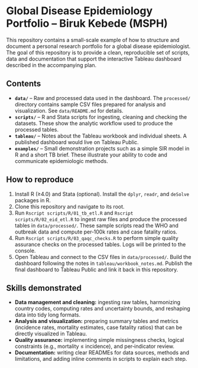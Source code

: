 # Global Disease Epidemiology Portfolio – Biruk Kebede (MSPH)

This repository contains a small-scale example of how to structure and document a personal research portfolio for a global disease epidemiologist.  The goal of this repository is to provide a clean, reproducible set of scripts, data and documentation that support the interactive Tableau dashboard described in the accompanying plan.

## Contents

- **`data/`** – Raw and processed data used in the dashboard.  The `processed/` directory contains sample CSV files prepared for analysis and visualization.  See `data/README.md` for details.
- **`scripts/`** – R and Stata scripts for ingesting, cleaning and checking the datasets.  These show the analytic workflow used to produce the processed tables.
- **`tableau/`** – Notes about the Tableau workbook and individual sheets.  A published dashboard would live on Tableau Public.
- **`examples/`** – Small demonstration projects such as a simple SIR model in R and a short TB brief.  These illustrate your ability to code and communicate epidemiologic methods.

## How to reproduce

1. Install R (≥4.0) and Stata (optional).  Install the `dplyr`, `readr`, and `deSolve` packages in R.
2. Clone this repository and navigate to its root.
3. Run `Rscript scripts/R/01_tb_etl.R` and `Rscript scripts/R/02_eid_etl.R` to ingest raw files and produce the processed tables in `data/processed/`.  These sample scripts read the WHO and outbreak data and compute per‑100k rates and case fatality ratios.
4. Run `Rscript scripts/R/03_qaqc_checks.R` to perform simple quality assurance checks on the processed tables.  Logs will be printed to the console.
5. Open Tableau and connect to the CSV files in `data/processed/`.  Build the dashboard following the notes in `tableau/workbook_notes.md`.  Publish the final dashboard to Tableau Public and link it back in this repository.

## Skills demonstrated

- **Data management and cleaning:** ingesting raw tables, harmonizing country codes, computing rates and uncertainty bounds, and reshaping data into tidy long formats.
- **Analysis and visualization:** preparing summary tables and metrics (incidence rates, mortality estimates, case fatality ratios) that can be directly visualized in Tableau.
- **Quality assurance:** implementing simple missingness checks, logical constraints (e.g., mortality ≤ incidence), and per‑indicator review.
- **Documentation:** writing clear READMEs for data sources, methods and limitations, and adding inline comments in scripts to explain each step.